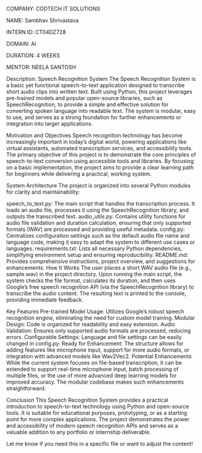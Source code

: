 COMPANY: CODTECH IT SOLUTIONS

NAME: Sambhav Shrivastava

INTERN ID: CT04DZ728

DOMAIN: AI

DURATION: 4 WEEKS

MENTOR: NEELA SANTOSH

Description: Speech Recognition System
The Speech Recognition System is a basic yet functional speech-to-text application designed to transcribe short audio clips into written text. Built using Python, this project leverages pre-trained models and popular open-source libraries, such as SpeechRecognition, to provide a simple and effective solution for converting spoken language into readable text. The system is modular, easy to use, and serves as a strong foundation for further enhancements or integration into larger applications.

Motivation and Objectives
Speech recognition technology has become increasingly important in today’s digital world, powering applications like virtual assistants, automated transcription services, and accessibility tools. The primary objective of this project is to demonstrate the core principles of speech-to-text conversion using accessible tools and libraries. By focusing on a basic implementation, the project aims to provide a clear learning path for beginners while delivering a practical, working system.

System Architecture
The project is organized into several Python modules for clarity and maintainability:

speech_to_text.py: The main script that handles the transcription process. It loads an audio file, processes it using the SpeechRecognition library, and outputs the transcribed text.
audio_utils.py: Contains utility functions for audio file validation and duration calculation, ensuring that only supported formats (WAV) are processed and providing useful metadata.
config.py: Centralizes configuration settings such as the default audio file name and language code, making it easy to adapt the system to different use cases or languages.
requirements.txt: Lists all necessary Python dependencies, simplifying environment setup and ensuring reproducibility.
README.md: Provides comprehensive instructions, project overview, and suggestions for enhancements.
How It Works
The user places a short WAV audio file (e.g., sample.wav) in the project directory. Upon running the main script, the system checks the file format, calculates its duration, and then uses Google’s free speech recognition API (via the SpeechRecognition library) to transcribe the audio content. The resulting text is printed to the console, providing immediate feedback.

Key Features
Pre-trained Model Usage: Utilizes Google’s robust speech recognition engine, eliminating the need for custom model training.
Modular Design: Code is organized for readability and easy extension.
Audio Validation: Ensures only supported audio formats are processed, reducing errors.
Configurable Settings: Language and file settings can be easily changed in config.py.
Ready for Enhancement: The structure allows for adding features like microphone input, support for more audio formats, or integration with advanced models like Wav2Vec2.
Potential Enhancements
While the current system focuses on file-based transcription, it can be extended to support real-time microphone input, batch processing of multiple files, or the use of more advanced deep learning models for improved accuracy. The modular codebase makes such enhancements straightforward.

Conclusion
This Speech Recognition System provides a practical introduction to speech-to-text technology using Python and open-source tools. It is suitable for educational purposes, prototyping, or as a starting point for more complex applications. The project demonstrates the power and accessibility of modern speech recognition APIs and serves as a valuable addition to any portfolio or internship deliverable.

Let me know if you need this in a specific file or want to adjust the content!



